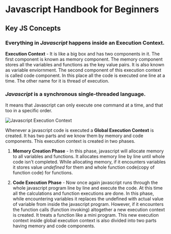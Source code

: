 # Javascript Handbook for Beginners
## Key JS Concepts

### Everything in *Javascript* happens inside an **Execution Context**.

**Execution Context** - It is like a big box and has two components in it. The first component is known as memory component. The memory component stores all the variables and functions as the key value pairs. It is also known as variable enviornment. The second component of this execution context is called code component. In this place all the code is executed one line at a time. The other name for it is thread of execution.

### *Javascript* is a synchronous single-threaded language.
It means that Javascript can only execute one command at a time, and that too in a specific order.

![Javascript Execution Context](https://miro.medium.com/max/700/1*CuL8xsqLb1GhpuHgmDKk0A.png)

Whenever a javascript code is executed a **Global Execution Context** is created. It has two parts and we know them by memory and code components. This execution context is created in two phases.

1. **Memory Creation Phase** - In this phase, javascript will allocate memory to all variables and functions. It allocates memory line by line until whole code isn't completed. While allocating memory, if it encounters variables it stores value *undefined* for them and whole function code(copy of function code) for functions.

2. **Code Execution Phase** - Now once again javascript runs through the whole javascript program line by line and execute the code. At this time all the calculations and function executions are done. In this phase, while encountering variables it replaces the undefined with actual value of variable from inside the javascript program. However, if it encounters the function calls (function invoking) altogether a new execution context is created. It treats a function like a mini program. This new execution context inside global execution context is also divided into two parts having memory and code components.
